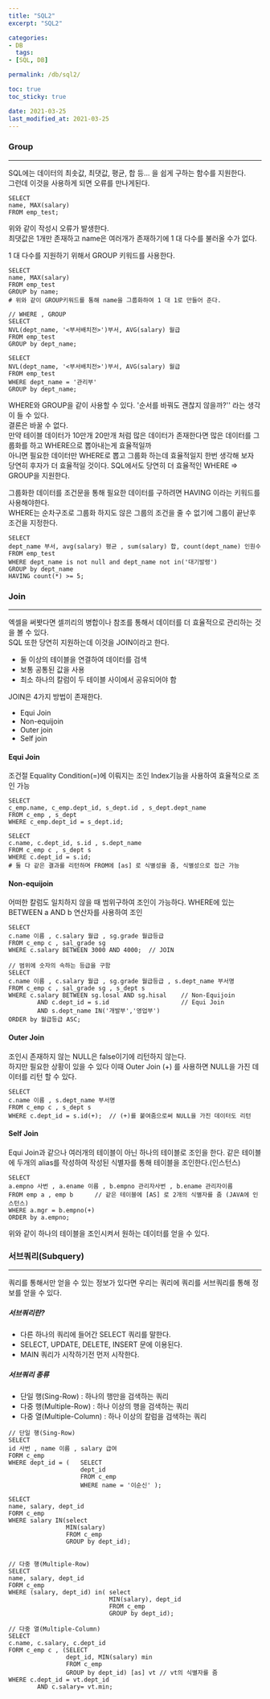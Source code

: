 ```yaml
---
title: "SQL2"
excerpt: "SQL2"

categories:
- DB
  tags:
- [SQL, DB]

permalink: /db/sql2/

toc: true
toc_sticky: true

date: 2021-03-25
last_modified_at: 2021-03-25
---
```

### Group

---

SQL에는 데이터의 최솟값, 최댓값, 평균, 합 등... 을 쉽게 구하는 함수를 지원한다.  
그런데 이것을 사용하게 되면 오류를 만나게된다.

```
SELECT
name, MAX(salary)
FROM emp_test;
```

위와 같이 작성시 오류가 발생한다.  
최댓값은 1개만 존재하고 name은 여러개가 존재하기에 1 대 다수를 불러올 수가 없다.

1 대 다수를 지원하기 위해서 GROUP 키워드를 사용한다.

```
SELECT
name, MAX(salary)
FROM emp_test
GROUP by name;
# 위와 같이 GROUP키워드를 통해 name을 그룹화하여 1 대 1로 만들어 준다.

// WHERE , GROUP
SELECT
NVL(dept_name, '<부서배치전>')부서, AVG(salary) 월급
FROM emp_test
GROUP by dept_name;

SELECT
NVL(dept_name, '<부서배치전>')부서, AVG(salary) 월급
FROM emp_test
WHERE dept_name = '관리부'
GROUP by dept_name;
```

WHERE와 GROUP을 같이 사용할 수 있다. '순서를 바꿔도 괜찮지 않을까?'' 라는 생각이 들 수 있다.  
결론은 바꿀 수 없다.  
만약 테이블 데이터가 10만개 20만개 처럼 많은 데이터가 존재한다면 많은 데이터를 그룹화를 하고 WHERE으로 뽑아내는게 효율적일까  
아니면 필요한 데이터만 WHERE로 뽑고 그룹화 하는데 효율적일지 한번 생각해 보자  
당연히 후자가 더 효율적일 것이다. SQL에서도 당연히 더 효율적인 WHERE => GROUP을 지원한다.

그룹화한 데이터를 조건문을 통해 필요한 데이터를 구하려면 HAVING 이라는 키워드를 사용해야한다.  
WHERE는 순차구조로 그룹화 하지도 않은 그룹의 조건을 줄 수 없기에 그룹이 끝난후 조건을 지정한다.

```
SELECT
dept_name 부서, avg(salary) 평균 , sum(salary) 합, count(dept_name) 인원수
FROM emp_test
WHERE dept_name is not null and dept_name not in('대기발령')
GROUP by dept_name
HAVING count(*) >= 5;
```

### Join

---

엑셀을 써봣다면 셀끼리의 병합이나 참조를 통해서 데이터를 더 효율적으로 관리하는 것을 볼 수 있다.  
SQL 또한 당연히 지원하는데 이것을 JOIN이라고 한다.

- 둘 이상의 테이블을 연결하여 데이터를 검색
- 보통 공통된 값을 사용
- 최소 하나의 칼럼이 두 테이블 사이에서 공유되어야 함

JOIN은 4가지 방법이 존재한다.

- Equi Join
- Non-equijoin
- Outer join
- Self join

#### Equi Join

조건절 Equality Condition(=)에 이뤄지는 조인
Index기능을 사용하여 효율적으로 조인 가능

```
SELECT
c_emp.name, c_emp.dept_id, s_dept.id , s_dept.dept_name
FROM c_emp , s_dept
WHERE c_emp.dept_id = s_dept.id;

SELECT
c.name, c.dept_id, s.id , s.dept_name
FROM c_emp c , s_dept s
WHERE c.dept_id = s.id;
# 둘 다 같은 결과를 리턴하며 FROM에 [as] 로 식별성을 줌, 식별성으로 접근 가능
```

#### Non-equijoin

어떠한 칼럼도 일치하지 않을 때 범위구하여 조인이 가능하다.
WHERE에 있는 BETWEEN a AND b 연산자를 사용하여 조인

```
SELECT
c.name 이름 , c.salary 월급 , sg.grade 월급등급
FROM c_emp c , sal_grade sg
WHERE c.salary BETWEEN 3000 AND 4000;  // JOIN

// 범위에 숫자의 속하는 등급을 구함
SELECT
c.name 이름 , c.salary 월급 , sg.grade 월급등급 , s.dept_name 부서명
FROM c_emp c , sal_grade sg , s_dept s
WHERE c.salary BETWEEN sg.losal AND sg.hisal    // Non-Equijoin
        AND c.dept_id = s.id                    // Equi Join
	    AND s.dept_name IN('개발부','영업부')
ORDER by 월급등급 ASC;
```

#### Outer Join

조인시 존재하지 않는 NULL은 false이기에 리턴하지 않는다.  
하지만 필요한 상황이 있을 수 있다 이때 Outer Join (+) 를 사용하면 NULL을 가진 데이터를 리턴 할 수 있다.

```
SELECT
c.name 이름 , s.dept_name 부서명
FROM c_emp c , s_dept s
WHERE c.dept_id = s.id(+);  // (+)를 붙여줌으로써 NULL을 가진 데이터도 리턴
```

#### Self Join

Equi Join과 같으나 여러개의 테이블이 아닌 하나의 테이블로 조인을 한다.
같은 테이블에 두개의 alias를 작성하여 작성된 식별자를 통해 테이블을 조인한다.(인스턴스)

```
SELECT
a.empno 사번 , a.ename 이름 , b.empno 관리자사번 , b.ename 관리자이름
FROM emp a , emp b      // 같은 테이블에 [AS] 로 2개의 식별자를 줌 (JAVA에 인스턴스)
WHERE a.mgr = b.empno(+)
ORDER by a.empno;
```

위와 같이 하나의 테이블을 조인시켜서 원하는 데이터를 얻을 수 있다.

### 서브쿼리(Subquery)

---

쿼리를 통해서만 얻을 수 있는 정보가 있다면 우리는 쿼리에 쿼리를 서브쿼리를 통해 정보를 얻을 수 있다.

##### 서브쿼리란?

- 다른 하나의 쿼리에 들어간 SELECT 쿼리를 말한다.
- SELECT, UPDATE, DELETE, INSERT 문에 이용된다.
- MAIN 쿼리가 시작하기전 먼저 시작한다.

##### 서브쿼리 종류

- 단일 행(Sing-Row) : 하나의 행만을 검색하는 쿼리
- 다중 행(Multiple-Row) : 하나 이상의 행을 검색하는 쿼리
- 다중 열(Multiple-Column) : 하나 이상의 칼럼을 검색하는 쿼리

```
// 단일 행(Sing-Row)
SELECT
id 사번 , name 이름 , salary 급여
FORM c_emp
WHERE dept_id = (	SELECT
			        dept_id
		        	FROM c_emp
			        WHERE name = '이순신' );

SELECT
name, salary, dept_id
FORM c_emp
WHERE salary IN(select
			    MIN(salary)
			    FROM c_emp
			    GROUP by dept_id);


// 다중 행(Multiple-Row)
SELECT
name, salary, dept_id
FORM c_emp
WHERE (salary, dept_id) in(	select
			                MIN(salary), dept_id
			                FROM c_emp
			                GROUP by dept_id);

// 다중 열(Multiple-Column)
SELECT
c.name, c.salary, c.dept_id
FORM c_emp c , (SELECT
			    dept_id, MIN(salary) min
			    FROM c_emp
			    GROUP by dept_id) [as] vt // vt의 식별자를 줌
WHERE c.dept_id = vt.dept_id
		AND c.salary= vt.min;
```
